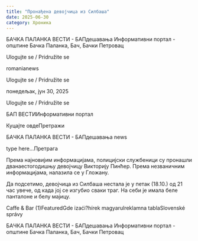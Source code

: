 ```yaml
---
title: "Пронађена девојчица из Силбаша"
date: 2025-06-30
category: Хроника
---
```


БАЧКА ПАЛАНКА ВЕСТИ - БАПдешавања Информативни портал - општине Бачка Паланка, Бач, Бачки Петровац

Ulogujte se / Pridružite se

romanianews

Ulogujte se / Pridružite se

понедељак, јун 30, 2025

Ulogujte se / Pridružite se

БАП ВЕСТИИнформативни портал

Куцајте овдеПретражи

БАЧКА ПАЛАНКА ВЕСТИ - БАПдешавања news

type here...Претрага

Према најновијим информацијама, полицијски службеници су пронашли дванаестогодишњу девојчицу Викторију Пинћер. Према незваничним информацијама, налазила се у Гложану.

Да подсетимо, девојчица из Силбаша нестала је у петак (18.10.) од 21 час увече, од када јој се изгубио сваки траг. На себи је имала беле панталоне и белу мајицу.

Caffe & Bar (1)FeaturedGde izaći?hírek magyarulreklamna tablaSlovenské správy

БАЧКА ПАЛАНКА ВЕСТИ - БАПдешавања Информативни портал - општине Бачка Паланка, Бач, Бачки Петровац
